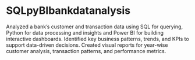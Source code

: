 # SQLpyBIbankdatanalysis
Analyzed a bank’s customer and transaction data using SQL for querying, Python for data processing and insights and Power BI for building interactive dashboards. Identified key business patterns, trends, and KPIs to support data-driven decisions. Created visual reports for year-wise customer analysis, transaction patterns, and performance metrics.
